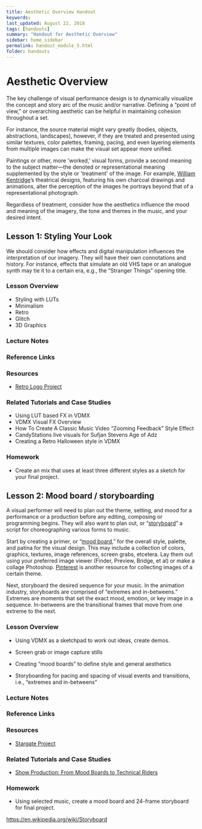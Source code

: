 ```yaml
---
title: Aesthetic Overview Handout
keywords: 
last_updated: August 22, 2018
tags: [handouts]
summary: "Handout for Aesthetic Overview"
sidebar: home_sidebar
permalink: handout_module_5.html
folder: handouts
---
```


# Aesthetic Overview

The key challenge of visual performance design is to dynamically visualize the concept and story arc of the music and/or narrative. Defining a “point of view,” or overarching aesthetic can be helpful in maintaining cohesion throughout a set. 

For instance, the source material might vary greatly (bodies, objects, abstractions, landscapes), however, if they are treated and presented using similar textures, color palettes, framing, pacing, and even layering elements from multiple images can make the visual set appear more unified. 

Paintings or other, more 'worked,' visual forms, provide a second meaning to the subject matter—the denoted or representational meaning supplemented by the style or 'treatment' of the image. For example, [William Kentridge](https://en.wikipedia.org/wiki/William_Kentridge)’s theatrical designs, featuring his own charcoal drawings and animations, alter the perception of the images he portrays beyond that of a representational photograph.

Regardless of treatment, consider how the aesthetics influence the mood and meaning of the imagery, the tone and themes in the music, and your desired intent. 

## Lesson 1: Styling Your Look

We should consider how effects and digital manipulation influences the interpretation of our imagery. They will have their own connotations and history. For instance, effects that simulate an old VHS tape or an analogue synth may tie it to a certain era, e.g., the “Stranger Things” opening title.

### Lesson Overview

* Styling with LUTs
* Minimalism
* Retro
* Glitch
* 3D Graphics

### Lecture Notes

### Reference Links

### Resources

* [Retro Logo Project](https://s3.amazonaws.com/vidvox/vvedu/M5-L1.zip)

### Related Tutorials and Case Studies

* Using LUT based FX in VDMX
* VDMX Visual FX Overview
* How To Create A Classic Music Video “Zooming Feedback” Style Effect
* CandyStations live visuals for Sufjan Stevens Age of Adz
* Creating a Retro Halloween style in VDMX

### Homework

* Create an mix that uses at least three different styles as a sketch for your final project.

## Lesson 2: Mood board / storyboarding

A visual performer will need to plan out the theme, setting, and mood for a performance or a production before any editing, composing or programming begins. They will also want to plan out, or “[storyboard](https://en.wikipedia.org/wiki/Storyboard)” a script for choreographing various forms to music.

Start by creating a primer, or “[mood board](http://www.gomoodboard.com/),” for the overall style, palette, and patina for the visual design. This may include a collection of colors, graphics, textures, image references, screen grabs, etcetera. Lay them out using your preferred image viewer (Finder, Preview, Bridge, et al) or make a collage Photoshop. [Pinterest](https://www.pinterest.com/) is another resource for collecting images of a certain theme.

Next, storyboard the desired sequence for your music. In the animation industry, storyboards are comprised of “extremes and in-betweens.” Extremes are moments that set the exact mood, emotion, or key image in a sequence. In-betweens are the transitional frames that move from one extreme to the next. 

### Lesson Overview

* Using VDMX as a sketchpad to work out ideas, create demos.
* Screen grab or image capture stills 

* Creating “mood boards” to define style and general aesthetics 
* Storyboarding for pacing and spacing of visual events and transitions, i.e., “extremes and in-betweens”

### Lecture Notes

### Reference Links

### Resources

* [Stargate Project](https://s3.amazonaws.com/vidvox/vvedu/M5-L2.zip)

### Related Tutorials and Case Studies

* [Show Production: From Mood Boards to Technical Riders](https://vdmx.vidvox.net/tutorials/from-mood-boards-to-technical-riders)

### Homework

* Using selected music, create a mood board and 24-frame storyboard for final project.

https://en.wikipedia.org/wiki/Storyboard

